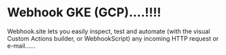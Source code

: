 # Webhook GKE (GCP)....!!!!
Webhook.site lets you easily inspect, test and automate (with the visual Custom Actions builder, or WebhookScript) any incoming HTTP request or e-mail......
